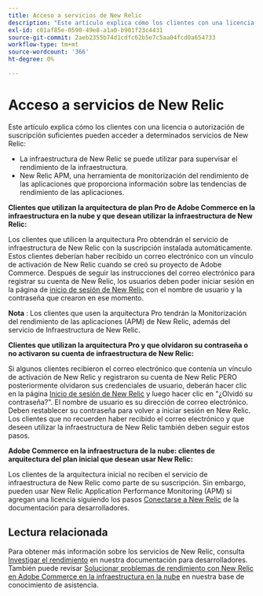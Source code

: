 ```yaml
---
title: Acceso a servicios de New Relic
description: "Este artículo explica cómo los clientes con una licencia o autorización de suscripción suficientes pueden acceder a determinados servicios de New Relic:"
exl-id: c01af85e-0590-49e8-a1a0-b901f23c4431
source-git-commit: 2aeb2355b74d1cdfc62b5e7c5aa04fcd0a654733
workflow-type: tm+mt
source-wordcount: '366'
ht-degree: 0%

---
```


# Acceso a servicios de New Relic

Este artículo explica cómo los clientes con una licencia o autorización de suscripción suficientes pueden acceder a determinados servicios de New Relic:

* La infraestructura de New Relic se puede utilizar para supervisar el rendimiento de la infraestructura.
* New Relic APM, una herramienta de monitorización del rendimiento de las aplicaciones que proporciona información sobre las tendencias de rendimiento de las aplicaciones.

**Clientes que utilizan la arquitectura de plan Pro de Adobe Commerce en la infraestructura en la nube y que desean utilizar la infraestructura de New Relic:**

Los clientes que utilicen la arquitectura Pro obtendrán el servicio de infraestructura de New Relic con la suscripción instalada automáticamente. Estos clientes deberían haber recibido un correo electrónico con un vínculo de activación de New Relic cuando se creó su proyecto de Adobe Commerce. Después de seguir las instrucciones del correo electrónico para registrar su cuenta de New Relic, los usuarios deben poder iniciar sesión en la página de [inicio de sesión de New Relic](https://login.newrelic.com/login) con el nombre de usuario y la contraseña que crearon en ese momento.

**Nota** : Los clientes que usen la arquitectura Pro tendrán la Monitorización del rendimiento de las aplicaciones (APM) de New Relic, además del servicio de Infraestructura de New Relic.

**Clientes que utilizan la arquitectura Pro y que olvidaron su contraseña o no activaron su cuenta de infraestructura de New Relic:**

Si algunos clientes recibieron el correo electrónico que contenía un vínculo de activación de New Relic y registraron su cuenta de New Relic PERO posteriormente olvidaron sus credenciales de usuario, deberán hacer clic en la página [Inicio de sesión de New Relic](https://login.newrelic.com/login) y luego hacer clic en &quot;¿Olvidó su contraseña?&quot;. El nombre de usuario es su dirección de correo electrónico. Deben restablecer su contraseña para volver a iniciar sesión en New Relic. Los clientes que no recuerden haber recibido el correo electrónico y que deseen utilizar la infraestructura de New Relic también deben seguir estos pasos.

**Adobe Commerce en la infraestructura de la nube: clientes de arquitectura del plan inicial que desean usar New Relic:**

Los clientes de la arquitectura inicial no reciben el servicio de infraestructura de New Relic como parte de su suscripción. Sin embargo, pueden usar New Relic Application Performance Monitoring (APM) si agregan una licencia siguiendo los pasos [Conectarse a New Relic](https://experienceleague.adobe.com/es/docs/commerce-cloud-service/user-guide/monitor/new-relic/new-relic-service) de la documentación para desarrolladores.

## Lectura relacionada

Para obtener más información sobre los servicios de New Relic, consulta [Investigar el rendimiento](https://experienceleague.adobe.com/es/docs/commerce-cloud-service/user-guide/monitor/new-relic/new-relic-service) en nuestra documentación para desarrolladores. También puede revisar [Solucionar problemas de rendimiento con New Relic en Adobe Commerce en la infraestructura en la nube](/help/troubleshooting/miscellaneous/troubleshoot-performance-using-new-relic-on-magento-commerce.md) en nuestra base de conocimiento de asistencia.
